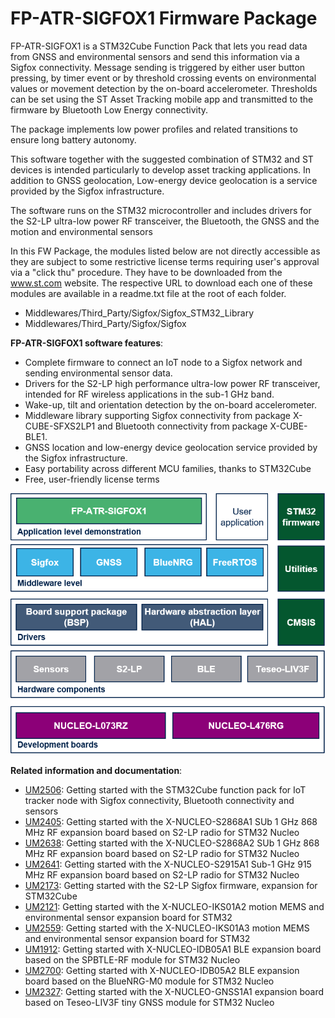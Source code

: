 # FP-ATR-SIGFOX1 Firmware Package

FP-ATR-SIGFOX1 is a STM32Cube Function Pack that lets you read data from GNSS and environmental sensors and send this information via a Sigfox connectivity. Message sending is triggered by either user button pressing, by timer event or by threshold crossing events on environmental values or movement detection by the on-board accelerometer. Thresholds can be set using the ST Asset Tracking mobile app and transmitted to the firmware by Bluetooth Low Energy connectivity.

The package implements low power profiles and related transitions to ensure long battery autonomy.

This software together with the suggested combination of STM32 and ST devices is intended particularly to develop asset tracking applications. In addition to GNSS geolocation, Low-energy device geolocation is a service provided by the Sigfox infrastructure.

The software runs on the STM32 microcontroller and includes drivers for the S2-LP ultra-low power RF transceiver, the Bluetooth, the GNSS and the motion and environmental sensors

In this FW Package, the modules listed below are not directly accessible as they are subject to some restrictive license terms requiring user's approval via a "click thu" procedure. They have to be downloaded from the www.st.com website. The respective URL to download each one of these modules are available in a readme.txt file at the root of each folder.

- Middlewares/Third_Party/Sigfox/Sigfox_STM32_Library
- Middlewares/Third_Party/Sigfox/Sigfox

**FP-ATR-SIGFOX1 software features**:

- Complete firmware to connect an IoT node to a Sigfox network and sending environmental sensor data.
- Drivers for the S2-LP high performance ultra-low power RF transceiver, intended for RF wireless applications in the sub-1 GHz band.
- Wake-up, tilt and orientation detection by the on-board accelerometer. 
- Middleware library supporting Sigfox connectivity from package X-CUBE-SFXS2LP1 and Bluetooth connectivity from package X-CUBE-BLE1.
- GNSS location and low-energy device geolocation service provided by the Sigfox infrastructure.
- Easy portability across different MCU families, thanks to STM32Cube
- Free, user-friendly license terms

[![Software Architecture](_htmresc/FP-ATR-SIGFOX1_Software_Architecture.png)]()

**Related information and documentation**:

- [UM2506](https://www.st.com/resource/en/user_manual/dm00558101.pdf): Getting started with the STM32Cube function pack for IoT tracker node with Sigfox connectivity, Bluetooth connectivity and sensors
- [UM2405](https://www.st.com/resource/en/user_manual/dm00498153.pdf): Getting started with the X-NUCLEO-S2868A1 SUb 1 GHz 868 MHz RF expansion board based on S2-LP radio for STM32 Nucleo
- [UM2638](https://www.st.com/resource/en/user_manual/dm00656126.pdf): Getting started with the X-NUCLEO-S2868A2 SUb 1 GHz 868 MHz RF expansion board based on S2-LP radio for STM32 Nucleo
- [UM2641](https://www.st.com/resource/en/user_manual/dm00660355.pdf): Getting started with the X-NUCLEO-S2915A1 Sub-1 GHz 915 MHz RF expansion board based on S2-LP radio for STM32 Nucleo 
- [UM2173](https://www.st.com/resource/en/user_manual/dm00365435.pdf): Getting started with the S2-LP Sigfox firmware, expansion for STM32Cube
- [UM2121](https://www.st.com/resource/en/user_manual/dm00333132.pdf): Getting started with the X-NUCLEO-IKS01A2 motion MEMS and environmental sensor expansion board for STM32
- [UM2559](https://www.st.com/resource/en/user_manual/dm00601501.pdf): Getting started with the X-NUCLEO-IKS01A3 motion MEMS and environmental sensor expansion board for STM32
- [UM1912](https://www.st.com/resource/en/user_manual/dm00210197.pdf): Getting started with X-NUCLEO-IDB05A1 BLE expansion board based on the SPBTLE-RF module for STM32 Nucleo
- [UM2700](https://www.st.com/resource/en/user_manual/dm00694112.pdf): Getting started with X-NUCLEO-IDB05A2 BLE expansion board based on the BlueNRG-M0 module for STM32 Nucleo 
- [UM2327](https://www.st.com/resource/en/user_manual/dm00453103.pdf): Getting started with the X-NUCLEO-GNSS1A1 expansion board based on Teseo-LIV3F tiny GNSS module for STM32 Nucleo
